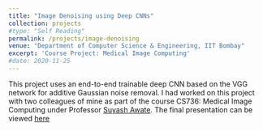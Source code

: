 ```yaml
---
title: "Image Denoising using Deep CNNs"
collection: projects
#type: "Self Reading"
permalink: /projects/image-denoising
venue: "Department of Computer Science & Engineering, IIT Bombay"
excerpt: 'Course Project: Medical Image Computing'
#date: 2020-11-25
---
```


This project uses an end-to-end trainable deep CNN based on the VGG network for additive Gaussian noise removal. I had worked on this project with two colleagues of mine as part of the course CS736: Medical Image Computing under Professor [Suyash Awate](https://www.cse.iitb.ac.in/~suyash/). The final presentation can be viewed [here](https://ishankapnadak.github.io/files/image-denoising.pdf)